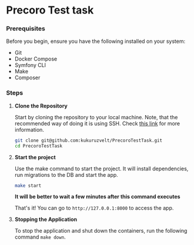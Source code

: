 # Precoro Test task

### Prerequisites

Before you begin, ensure you have the following installed on your system:
- Git
- Docker Compose
- Symfony CLI
- Make
- Composer

### Steps

1. **Clone the Repository**

   Start by cloning the repository to your local machine. Note, that the recommended way of doing it is using SSH. Check [this link](https://docs.github.com/en/authentication/connecting-to-github-with-ssh/adding-a-new-ssh-key-to-your-github-account) for more information.

   ```bash
   git clone git@github.com:kukuruzvelt/PrecoroTestTask.git
   cd PrecoroTestTask
   ```

2. **Start the project**

   Use the make command to start the project. It will install dependencies, run migrations to the DB and start the app.

   ```bash
   make start
   ```

   **It will be better to wait a few minutes after this command executes**

   That's it! You can go to `http://127.0.0.1:8000` to access the app.

4. **Stopping the Application**

   To stop the application and shut down the containers, run the following command `make down`.